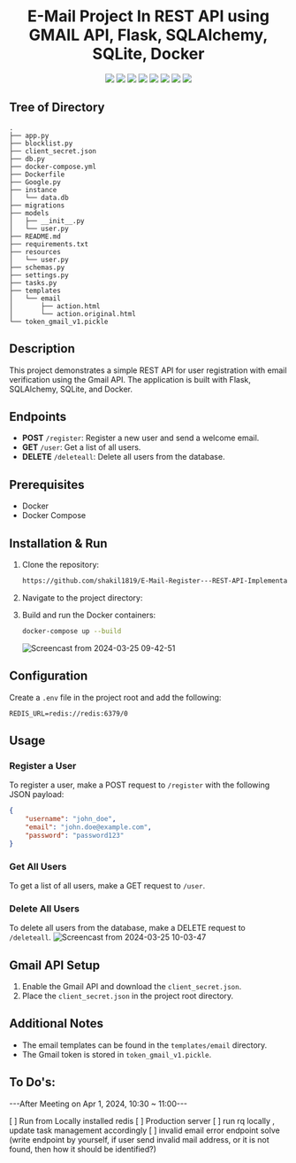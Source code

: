 <h1 align="center">E-Mail Project In REST API using GMAIL API, Flask, SQLAlchemy, SQLite, Docker</h1>


<p align="center">
<img src="https://img.shields.io/badge/Flask-000000?style=for-the-badge&logo=flask&logoColor=white" />
<img src="https://img.shields.io/badge/SQLAlchemy-red?style=for-the-badge&logo=sqlalchemy&logoColor=white" />
<img src="https://img.shields.io/badge/Docker-2496ED?style=for-the-badge&logo=docker&logoColor=white" />
<img src="https://img.shields.io/badge/SQLite-003B57?style=for-the-badge&logo=sqlite&logoColor=white" />
<img src="https://img.shields.io/badge/Redis-DC382D?style=for-the-badge&logo=redis&logoColor=white" />
<img src="https://img.shields.io/badge/Python-3776AB?style=for-the-badge&logo=python&logoColor=white" />
<img src="https://img.shields.io/badge/Gmail-EA4335?style=for-the-badge&logo=gmail&logoColor=white" />
<img src="https://img.shields.io/badge/REST API-EA4335?style=for-the-badge&logo=rest&logoColor=white" />
</p>

## Tree of Directory

```
.
├── app.py
├── blocklist.py
├── client_secret.json
├── db.py
├── docker-compose.yml
├── Dockerfile
├── Google.py
├── instance
│   └── data.db
├── migrations
├── models
│   ├── __init__.py
│   └── user.py
├── README.md
├── requirements.txt
├── resources
│   └── user.py
├── schemas.py
├── settings.py
├── tasks.py
├── templates
│   └── email
│       ├── action.html
│       └── action.original.html
└── token_gmail_v1.pickle
```

## Description

This project demonstrates a simple REST API for user registration with email verification using the Gmail API. The application is built with Flask, SQLAlchemy, SQLite, and Docker.

## Endpoints

- **POST** `/register`: Register a new user and send a welcome email.
- **GET** `/user`: Get a list of all users.
- **DELETE** `/deleteall`: Delete all users from the database.

## Prerequisites

- Docker
- Docker Compose

## Installation & Run

1. Clone the repository:

    ```bash
    https://github.com/shakil1819/E-Mail-Register---REST-API-Implementation.git
    ```

2. Navigate to the project directory:


3. Build and run the Docker containers:

    ```bash
    docker-compose up --build
    ```
    ![Screencast from 2024-03-25 09-42-51](https://github.com/shakil1819/E-Mail-Register---REST-API-Implementation/assets/58840439/6d37963b-0324-4d49-a409-4f31c043b541)
    

## Configuration

Create a `.env` file in the project root and add the following:

```
REDIS_URL=redis://redis:6379/0
```


## Usage

### Register a User

To register a user, make a POST request to `/register` with the following JSON payload:

```json
{
    "username": "john_doe",
    "email": "john.doe@example.com",
    "password": "password123"
}
```

### Get All Users

To get a list of all users, make a GET request to `/user`.

### Delete All Users

To delete all users from the database, make a DELETE request to `/deleteall`.
![Screencast from 2024-03-25 10-03-47](https://github.com/shakil1819/E-Mail-Register---REST-API-Implementation/assets/58840439/fe60d474-eccd-4b60-a110-21505bec2c7a)


## Gmail API Setup

1. Enable the Gmail API and download the `client_secret.json`.
2. Place the `client_secret.json` in the project root directory.

## Additional Notes

- The email templates can be found in the `templates/email` directory.
- The Gmail token is stored in `token_gmail_v1.pickle`.


## To Do's:
---After Meeting on Apr 1, 2024, 10:30 ~ 11:00---

[ ]  Run from Locally installed redis
[ ]  Production server
[ ]  run rq locally , update task management accordingly
[ ]  invalid email error endpoint solve (write endpoint by yourself, if user send invalid mail address,    or it is not found, then how it should be identified?)
